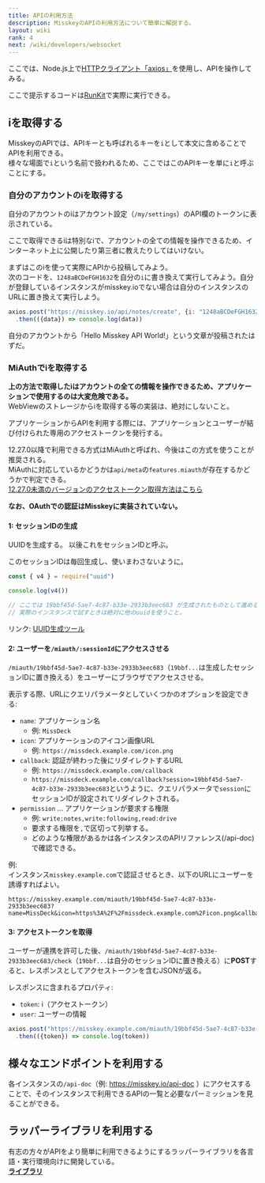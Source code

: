 ```yaml
---
title: APIの利用方法
description: MisskeyのAPIの利用方法について簡単に解説する。
layout: wiki
rank: 4
next: /wiki/developers/websocket
---
```

ここでは、Node.js上で[HTTPクライアント「axios」](https://github.com/axios/axios)を使用し、APIを操作してみる。

ここで提示するコードは[RunKit](https://npm.runkit.com/axios)で実際に実行できる。

## iを取得する
MisskeyのAPIでは、APIキーとも呼ばれるキーを`i`として本文に含めることでAPIを利用できる。  
様々な場面で`i`という名前で扱われるため、ここではこのAPIキーを単に`i`と呼ぶことにする。

### 自分のアカウントのiを取得する
自分のアカウントのiはアカウント設定（`/my/settings`）のAPI欄のトークンに表示されている。

ここで取得できるiは特別なiで、アカウントの全ての情報を操作できるため、インターネット上に公開したり第三者に教えたりしてはいけない。

まずはこのiを使って実際にAPIから投稿してみよう。  
次のコードを、`1248aBCDeFGH1632`を自分の`i`に書き換えて実行してみよう。自分が登録しているインスタンスがmisskey.ioでない場合は自分のインスタンスのURLに置き換えて実行しよう。

```javascript
axios.post("https://misskey.io/api/notes/create", {i: "1248aBCDeFGH1632", text: "Hello Misskey API World!"})
  .then(({data}) => console.log(data))
```

自分のアカウントから「Hello Misskey API World!」という文章が投稿されたはずだ。

### MiAuthでiを取得する
**上の方法で取得したiはアカウントの全ての情報を操作できるため、アプリケーションで使用するのは大変危険である。**  
WebViewのストレージからiを取得する等の実装は、絶対にしないこと。

アプリケーションからAPIを利用する際には、アプリケーションとユーザーが結び付けられた専用のアクセストークンを発行する。

12.27.0以降で利用できる方式はMiAuthと呼ばれ、今後はこの方式を使うことが推奨される。  
MiAuthに対応しているかどうかは`api/meta`の`features.miauth`が存在するかどうかで判定できる。  
[12.27.0未満のバージョンのアクセストークン取得方法はこちら](old-api)

**なお、OAuthでの認証はMisskeyに実装されていない。**

#### 1: セッションIDの生成
UUIDを生成する。
以後これをセッションIDと呼ぶ。

このセッションIDは毎回生成し、使いまわさないように。

```javascript
const { v4 } = require("uuid")

console.log(v4())

// ここでは 19bbf45d-5ae7-4c87-b33e-2933b3eec683 が生成されたものとして進める。
// 実際のインスタンスで試すときは絶対に他のuuidを使うこと。  
```
リンク: [UUID生成ツール](https://www.wellhat.co.jp/tools/uuid.html)

#### 2: ユーザーを`/miauth/:sessionId`にアクセスさせる

`/miauth/19bbf45d-5ae7-4c87-b33e-2933b3eec683`（`19bbf...`は生成したセッションIDに置き換える）をユーザーにブラウザでアクセスさせる。

表示する際、URLにクエリパラメータとしていくつかのオプションを設定できる:

- `name`: アプリケーション名
	* 例: `MissDeck`
- `icon`: アプリケーションのアイコン画像URL
	* 例: `https://missdeck.example.com/icon.png`
- `callback`: 認証が終わった後にリダイレクトするURL
	* 例: `https://missdeck.example.com/callback`
	* `https://missdeck.example.com/callback?session=19bbf45d-5ae7-4c87-b33e-2933b3eec683`というように、クエリパラメータで`session`にセッションIDが設定されてリダイレクトされる。
- `permission` ... アプリケーションが要求する権限
	* 例: `write:notes,write:following,read:drive`
	* 要求する権限を`,`で区切って列挙する。
	* どのような権限があるかは各インスタンスのAPIリファレンス(/api-doc)で確認できる。

例:  
インスタンス`misskey.example.com`で認証させるとき、以下のURLにユーザーを誘導すればよい。

```
https://misskey.example.com/miauth/19bbf45d-5ae7-4c87-b33e-2933b3eec683?name=MissDeck&icon=https%3A%2F%2Fmissdeck.example.com%2Ficon.png&callback=https%3A%2F%2Fmissdeck.example.com%2Fcallback&permission=write%3Anotes,write%3Afollowing,read%3Adrive
```

#### 3: アクセストークンを取得
ユーザーが連携を許可した後、`/miauth/19bbf45d-5ae7-4c87-b33e-2933b3eec683/check`（`19bbf...`は自分のセッションIDに置き換える）に**POST**すると、レスポンスとしてアクセストークンを含むJSONが返る。

レスポンスに含まれるプロパティ:
- `token`: i（アクセストークン）
- `user`: ユーザーの情報

```javascript
axios.post("https://misskey.example.com/miauth/19bbf45d-5ae7-4c87-b33e-2933b3eec683/check")
  .then(({token}) => console.log(token))
```

## 様々なエンドポイントを利用する
各インスタンスの`/api-doc`（例: https://misskey.io/api-doc ）にアクセスすることで、そのインスタンスで利用できるAPIの一覧と必要なパーミッションを見ることができる。

## ラッパーライブラリを利用する
有志の方々がAPIをより簡単に利用できるようにするラッパーライブラリを各言語・実行環境向けに開発している。  
**[ライブラリ](../apps/libraries)**

